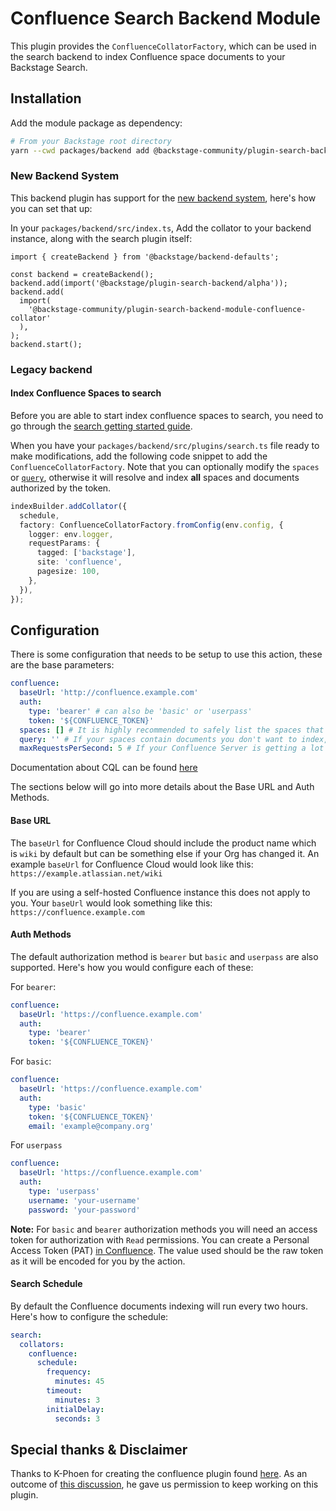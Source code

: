 # Confluence Search Backend Module

This plugin provides the `ConfluenceCollatorFactory`, which can be used in the search backend to index Confluence space documents to your Backstage Search.

## Installation

Add the module package as dependency:

```bash
# From your Backstage root directory
yarn --cwd packages/backend add @backstage-community/plugin-search-backend-module-confluence-collator
```

### New Backend System

This backend plugin has support for the [new backend system](https://backstage.io/docs/backend-system/), here's how you can set that up:

In your `packages/backend/src/index.ts`, Add the collator to your backend instance, along with the search plugin itself:

```tsx
import { createBackend } from '@backstage/backend-defaults';

const backend = createBackend();
backend.add(import('@backstage/plugin-search-backend/alpha'));
backend.add(
  import(
    '@backstage-community/plugin-search-backend-module-confluence-collator'
  ),
);
backend.start();
```

### Legacy backend

#### Index Confluence Spaces to search

Before you are able to start index confluence spaces to search, you need to go through the [search getting started guide](https://backstage.io/docs/features/search/getting-started).

When you have your `packages/backend/src/plugins/search.ts` file ready to make modifications, add the following code snippet to add the `ConfluenceCollatorFactory`. Note that you can optionally modify
the `spaces` or [`query`](https://developer.atlassian.com/cloud/confluence/advanced-searching-using-cql), otherwise it will resolve and index **all** spaces and documents authorized by the token.

```ts
indexBuilder.addCollator({
  schedule,
  factory: ConfluenceCollatorFactory.fromConfig(env.config, {
    logger: env.logger,
    requestParams: {
      tagged: ['backstage'],
      site: 'confluence',
      pagesize: 100,
    },
  }),
});
```

## Configuration

There is some configuration that needs to be setup to use this action, these are the base parameters:

```yaml
confluence:
  baseUrl: 'http://confluence.example.com'
  auth:
    type: 'bearer' # can also be 'basic' or 'userpass'
    token: '${CONFLUENCE_TOKEN}'
  spaces: [] # It is highly recommended to safely list the spaces that you want to index, otherwise all spaces will be indexed.
  query: '' # If your spaces contain documents you don't want to index, you can use a CQL query to more precisely select them. This is combined with the spaces parameter above.
  maxRequestsPerSecond: 5 # If your Confluence Server is getting a lot of API requests hit, you can use this parameter to specify the maximum number of API requests per second.
```

Documentation about CQL can be found [here](https://developer.atlassian.com/server/confluence/advanced-searching-using-cql)

The sections below will go into more details about the Base URL and Auth Methods.

#### Base URL

The `baseUrl` for Confluence Cloud should include the product name which is `wiki` by default but can be something else if your Org has changed it. An example `baseUrl` for Confluence Cloud would look like this: `https://example.atlassian.net/wiki`

If you are using a self-hosted Confluence instance this does not apply to you. Your `baseUrl` would look something like this: `https://confluence.example.com`

#### Auth Methods

The default authorization method is `bearer` but `basic` and `userpass` are also supported. Here's how you would configure each of these:

For `bearer`:

```yaml
confluence:
  baseUrl: 'https://confluence.example.com'
  auth:
    type: 'bearer'
    token: '${CONFLUENCE_TOKEN}'
```

For `basic`:

```yaml
confluence:
  baseUrl: 'https://confluence.example.com'
  auth:
    type: 'basic'
    token: '${CONFLUENCE_TOKEN}'
    email: 'example@company.org'
```

For `userpass`

```yaml
confluence:
  baseUrl: 'https://confluence.example.com'
  auth:
    type: 'userpass'
    username: 'your-username'
    password: 'your-password'
```

**Note:** For `basic` and `bearer` authorization methods you will need an access token for authorization with `Read` permissions. You can create a Personal Access Token (PAT) [in Confluence](https://support.atlassian.com/atlassian-account/docs/manage-api-tokens-for-your-atlassian-account/). The value used should be the raw token as it will be encoded for you by the action.

#### Search Schedule

By default the Confluence documents indexing will run every two hours. Here's how to configure the schedule:

```yaml
search:
  collators:
    confluence:
      schedule:
        frequency:
          minutes: 45
        timeout:
          minutes: 3
        initialDelay:
          seconds: 3
```

## Special thanks & Disclaimer

Thanks to K-Phoen for creating the confluence plugin found [here](https://github.com/K-Phoen/backstage-plugin-confluence). As an outcome
of [this discussion](https://github.com/K-Phoen/backstage-plugin-confluence/issues/193), he gave us permission to keep working on this plugin.

